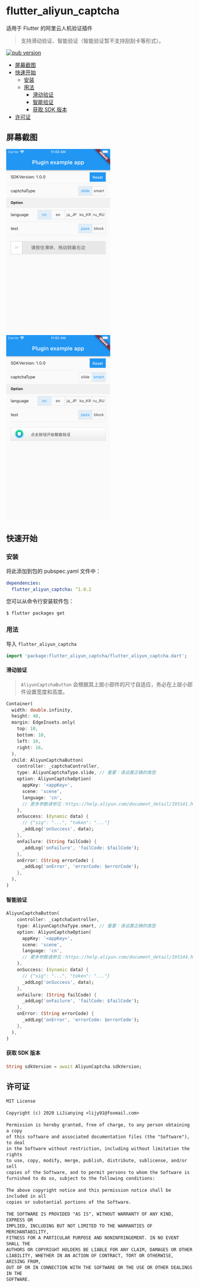 # flutter_aliyun_captcha

适用于 Flutter 的阿里云人机验证插件

> 支持滑动验证、智能验证（智能验证暂不支持刮刮卡等形式）。

[![pub version][pub-image]][pub-url]

[pub-image]: https://img.shields.io/pub/v/flutter_aliyun_captcha.svg
[pub-url]: https://pub.dev/packages/flutter_aliyun_captcha

<!-- START doctoc generated TOC please keep comment here to allow auto update -->
<!-- DON'T EDIT THIS SECTION, INSTEAD RE-RUN doctoc TO UPDATE -->

- [屏幕截图](#%E5%B1%8F%E5%B9%95%E6%88%AA%E5%9B%BE)
- [快速开始](#%E5%BF%AB%E9%80%9F%E5%BC%80%E5%A7%8B)
  - [安装](#%E5%AE%89%E8%A3%85)
  - [用法](#%E7%94%A8%E6%B3%95)
    - [滑动验证](#%E6%BB%91%E5%8A%A8%E9%AA%8C%E8%AF%81)
    - [智能验证](#%E6%99%BA%E8%83%BD%E9%AA%8C%E8%AF%81)
    - [获取 SDK 版本](#%E8%8E%B7%E5%8F%96-sdk-%E7%89%88%E6%9C%AC)
- [许可证](#%E8%AE%B8%E5%8F%AF%E8%AF%81)

<!-- END doctoc generated TOC please keep comment here to allow auto update -->

## 屏幕截图

<div>
  <img src='https://github.com/leanflutter/flutter_aliyun_captcha/raw/master/screenshots/flutter_aliyun_captcha-ios-slide.png' width=280>
  <img src='https://github.com/leanflutter/flutter_aliyun_captcha/raw/master/screenshots/flutter_aliyun_captcha-ios-smart.png' width=280>
</div>

## 快速开始

### 安装

将此添加到包的 pubspec.yaml 文件中：

```yaml
dependencies:
  flutter_aliyun_captcha: ^1.0.2
```

您可以从命令行安装软件包：

```bash
$ flutter packages get
```

### 用法

导入 `flutter_aliyun_captcha`

```dart
import 'package:flutter_aliyun_captcha/flutter_aliyun_captcha.dart';
```

#### 滑动验证

> `AliyunCaptchaButton` 会根据其上层小部件的尺寸自适应，务必在上层小部件设置宽度和高度。

```dart
Container(
  width: double.infinity,
  height: 48,
  margin: EdgeInsets.only(
    top: 10,
    bottom: 10,
    left: 16,
    right: 16,
  ),
  child: AliyunCaptchaButton(
    controller: _captchaController,
    type: AliyunCaptchaType.slide, // 重要：请设置正确的类型
    option: AliyunCaptchaOption(
      appKey: '<appKey>',
      scene: 'scene',
      language: 'cn',
      // 更多参数请参见：https://help.aliyun.com/document_detail/193141.html
    ),
    onSuccess: (dynamic data) {
      // {"sig": "...", "token": "..."}
      _addLog('onSuccess', data);
    },
    onFailure: (String failCode) {
      _addLog('onFailure', 'failCode: $failCode');
    },
    onError: (String errorCode) {
      _addLog('onError', 'errorCode: $errorCode');
    },
  ),
)
```

#### 智能验证

```dart
AliyunCaptchaButton(
    controller: _captchaController,
    type: AliyunCaptchaType.smart, // 重要：请设置正确的类型
    option: AliyunCaptchaOption(
      appKey: '<appKey>',
      scene: 'scene',
      language: 'cn',
      // 更多参数请参见：https://help.aliyun.com/document_detail/193144.html
    ),
    onSuccess: (dynamic data) {
      // {"sig": "...", "token": "..."}
      _addLog('onSuccess', data);
    },
    onFailure: (String failCode) {
      _addLog('onFailure', 'failCode: $failCode');
    },
    onError: (String errorCode) {
      _addLog('onError', 'errorCode: $errorCode');
    },
  ),
)
```

#### 获取 SDK 版本

```dart
String sdkVersion = await AliyunCaptcha.sdkVersion;
```

## 许可证

```
MIT License

Copyright (c) 2020 LiJianying <lijy91@foxmail.com>

Permission is hereby granted, free of charge, to any person obtaining a copy
of this software and associated documentation files (the "Software"), to deal
in the Software without restriction, including without limitation the rights
to use, copy, modify, merge, publish, distribute, sublicense, and/or sell
copies of the Software, and to permit persons to whom the Software is
furnished to do so, subject to the following conditions:

The above copyright notice and this permission notice shall be included in all
copies or substantial portions of the Software.

THE SOFTWARE IS PROVIDED "AS IS", WITHOUT WARRANTY OF ANY KIND, EXPRESS OR
IMPLIED, INCLUDING BUT NOT LIMITED TO THE WARRANTIES OF MERCHANTABILITY,
FITNESS FOR A PARTICULAR PURPOSE AND NONINFRINGEMENT. IN NO EVENT SHALL THE
AUTHORS OR COPYRIGHT HOLDERS BE LIABLE FOR ANY CLAIM, DAMAGES OR OTHER
LIABILITY, WHETHER IN AN ACTION OF CONTRACT, TORT OR OTHERWISE, ARISING FROM,
OUT OF OR IN CONNECTION WITH THE SOFTWARE OR THE USE OR OTHER DEALINGS IN THE
SOFTWARE.
```
